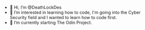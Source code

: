 - 👋 Hi, I’m @DeathLockDes
- 👀 I’m interested in learning how to code, I'm going into the Cyber Security field and I wanted to learn how to code first.
- 🌱 I’m currently starting The Odin Project.


<!---
DeathLockDes/DeathLockDes is a ✨ special ✨ repository because its `README.md` (this file) appears on your GitHub profile.
You can click the Preview link to take a look at your changes.
--->
